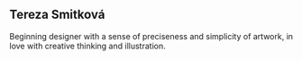 
## Tereza Smitková

Beginning designer with a sense of preciseness and simplicity of artwork, in love with creative thinking and illustration.
